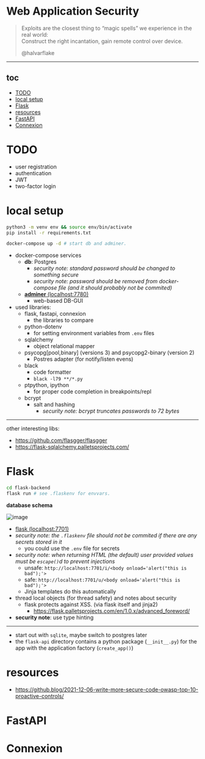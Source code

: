 # Web Application Security

> Exploits are the closest thing to “magic spells”
> we experience in the real world:<br>
> Construct the right incantation,
> gain remote control over device.
>
> @halvarflake

---

## toc

<!-- vim-markdown-toc GFM -->

* [TODO](#todo)
* [local setup](#local-setup)
* [Flask](#flask)
* [resources](#resources)
* [FastAPI](#fastapi)
* [Connexion](#connexion)

<!-- vim-markdown-toc -->

# TODO

* user registration
* authentication
* JWT
* two-factor login

# local setup

```sh
python3 -m venv env && source env/bin/activate
pip install -r requirements.txt

docker-compose up -d # start db and adminer.
```

* docker-compose services
    * **db**: Postgres
        * *security note: standard password should be changed to something secure*
        * *security note: password should be removed from docker-compose file (and it should probably not be commited)*
    * [**adminer** (localhost:7780)](http://localhost:7780)
        * web-based DB-GUI
* used libraries:
    * flask, fastapi, connexion
        * the libraries to compare
    * python-dotenv
        * for setting environment variables from `.env` files
    * sqlalchemy
        * object relational mapper
    * psycopg[pool,binary] (versions 3) and psycopg2-binary (version 2)
        * Postres adapter (for notify/listen evens)
    * black
        * code formatter
        * `black -l79 **/*.py`
    * ptpython, ipython
        * for proper code completion in breakpoints/repl
    * bcrypt
        * salt and hashing
            * *security note: bcrypt truncates passwords to 72 bytes*

---

other interesting libs:

* https://github.com/flasgger/flasgger
* https://flask-sqlalchemy.palletsprojects.com/

# Flask

```sh
cd flask-backend
flask run # see .flaskenv for envvars.
```

**database schema**

![image](https://user-images.githubusercontent.com/173962/145773177-4b7a9803-14c7-43c1-ad70-7c5093fe7a5c.png)

* [flask (localhost:7701)](http://localhost:7701)
* *security note: the `.flaskenv` file should not be commited if there are
any secrets stored in it*
    * you could use the `.env` file for secrets
* *security note: when returning HTML (the default) user provided values
must be `escape()`d to prevent injections*
    * unsafe: `http://localhost:7701/i/<body onload='alert("this is bad");'>`
    * safe: `http://localhost:7701/u/<body onload='alert("this is bad");'>`
    * Jinja templates do this automatically
* thread local objects (for thread safety) and notes about security
    * flask protects against XSS. (via flask itself and jinja2)
        * https://flask.palletsprojects.com/en/1.0.x/advanced_foreword/
* **security note**: use type hinting

---

* start out with `sqlite`, maybe switch to postgres later
* the `flask-api` directory contains a python package (`__init__.py`) for the app with the application factory (`create_app()`)

# resources

* https://github.blog/2021-12-06-write-more-secure-code-owasp-top-10-proactive-controls/

# FastAPI

# Connexion

